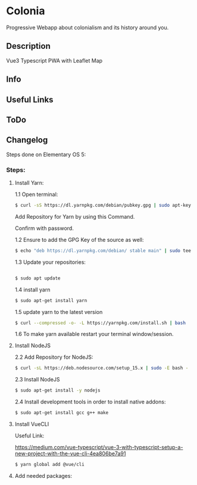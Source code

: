# Colonia

Progressive Webapp about colonialism and its history around you.

## Description

Vue3 Typescript PWA with Leaflet Map

## Info

## Useful Links

## ToDo


## Changelog

Steps done on Elementary OS 5:
### Steps:

1. Install Yarn:

    1.1 Open terminal:

    ```bash
    $ curl -sS https://dl.yarnpkg.com/debian/pubkey.gpg | sudo apt-key add -
    ```
    Add Repository for Yarn by using this Command.

    Confirm with password.

    1.2 Ensure to add the GPG Key of the source as well:

    ```bash
    $ echo "deb https://dl.yarnpkg.com/debian/ stable main" | sudo tee /etc/apt/sources.list.d/yarn.list
    ```
    1.3 Update your repositories:

    ```bash

    $ sudo apt update

    ```

    1.4 install yarn

    ```bash
    $ sudo apt-get install yarn
    ```
    1.5 update yarn to the latest version

    ```bash
    $ curl --compressed -o- -L https://yarnpkg.com/install.sh | bash

    ```
    1.6 To make yarn available restart your terminal window/session.

2. Install NodeJS

    2.2 Add Repository for NodeJS:
    ```bash
    $ curl -sL https://deb.nodesource.com/setup_15.x | sudo -E bash -
    ```

    2.3 Install NodeJS
    ```bash
    $ sudo apt-get install -y nodejs
    ```
    
    2.4 Install development tools in order to install native addons:

    ```bash
    $ sudo apt-get install gcc g++ make
    ```




3. Install VueCLI

    Useful Link:
    
    https://medium.com/vue-typescript/vue-3-with-typescript-setup-a-new-project-with-the-vue-cli-4ea806be7a91

    ```bash
    $ yarn global add @vue/cli
    ```
4. Add needed packages:


